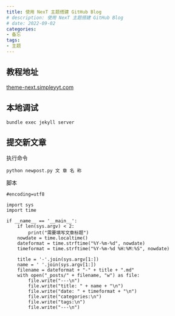 ```yaml
---
title: 使用 NexT 主题搭建 GitHub Blog
# description: 使用 NexT 主题搭建 GitHub Blog
# date: 2022-09-02
categories:
- 备忘
tags:
- 主题
---
```


## 教程地址
[theme-next.simpleyyt.com](http://theme-next.simpleyyt.com/getting-started.html) 

## 本地调试
```shell
bundle exec jekyll server
```

## 提交新文章
执行命令
```
python newpost.py 文 章 名 称
```

脚本
```
#encoding=utf8

import sys
import time

if __name__ == '__main__':
    if len(sys.argv) < 2:
        print("需要填写文章标题")
    nowdate = time.localtime()
    dateformat = time.strftime("%Y-%m-%d", nowdate)
    timeformat = time.strftime("%Y-%m-%d %H:%M:%S", nowdate)

    title = '-'.join(sys.argv[1:])
    name = ' '.join(sys.argv[1:])
    filename = dateformat + "-" + title + ".md"
    with open("_posts/" + filename, "w") as file:
        file.write("---\n")
        file.write("title: " + name + "\n")
        file.write("date: " + timeformat + "\n")
        file.write("categories:\n")
        file.write("tags:\n")
        file.write("---\n")

```